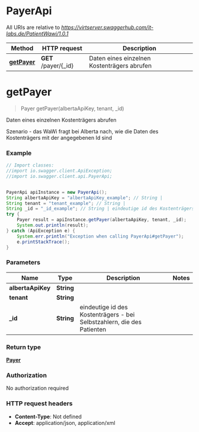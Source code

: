 # PayerApi

All URIs are relative to *https://virtserver.swaggerhub.com/it-labs.de/PatientWawi/1.0.1*

Method | HTTP request | Description
------------- | ------------- | -------------
[**getPayer**](PayerApi.md#getPayer) | **GET** /payer/{_id} | Daten eines einzelnen Kostenträgers abrufen

<a name="getPayer"></a>
# **getPayer**
> Payer getPayer(albertaApiKey, tenant, _id)

Daten eines einzelnen Kostenträgers abrufen

Szenario - das WaWi fragt bei Alberta nach, wie die Daten des Kostenträgers mit der angegebenen Id sind

### Example
```java
// Import classes:
//import io.swagger.client.ApiException;
//import io.swagger.client.api.PayerApi;


PayerApi apiInstance = new PayerApi();
String albertaApiKey = "albertaApiKey_example"; // String | 
String tenant = "tenant_example"; // String | 
String _id = "_id_example"; // String | eindeutige id des Kostenträgers - bei Selbstzahlern, die des Patienten
try {
    Payer result = apiInstance.getPayer(albertaApiKey, tenant, _id);
    System.out.println(result);
} catch (ApiException e) {
    System.err.println("Exception when calling PayerApi#getPayer");
    e.printStackTrace();
}
```

### Parameters

Name | Type | Description  | Notes
------------- | ------------- | ------------- | -------------
 **albertaApiKey** | **String**|  |
 **tenant** | **String**|  |
 **_id** | **String**| eindeutige id des Kostenträgers - bei Selbstzahlern, die des Patienten |

### Return type

[**Payer**](Payer.md)

### Authorization

No authorization required

### HTTP request headers

 - **Content-Type**: Not defined
 - **Accept**: application/json, application/xml

